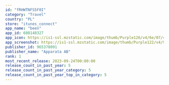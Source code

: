 ```yaml
---
id: "fRHWTNFS5F0I"
category: "Travel"
country: "PL"
store: "itunes_connect"
app_name: "been"
app_id: 680148327
app_icon: https://is1-ssl.mzstatic.com/image/thumb/Purple126/v4/6e/07/4f/6e074f1b-fa7b-e04c-e4e3-35c25966c18b/AppIcon-0-0-1x_U007epad-0-0-P3-4-85-220.png/1024x1024bb.png
app_screenshot: https://is1-ssl.mzstatic.com/image/thumb/Purple122/v4/92/51/dd/9251dd03-2852-5176-e62b-96ab2d7df461/5c7c9a75-df2c-432f-b044-0422bf78ce02_6_5_Select_Tab.jpg/1284x2778bb.png
publisher_id: 965378091
publisher_name: "Apparata AB"
rank: 1
most_recent_release: 2023-09-24T00:00:00
release_count_in_past_year: 5
release_count_in_past_year_category: 5
release_count_in_past_year_top_in_category: 5
---
```

